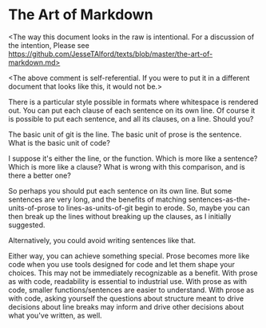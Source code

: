 # The Art of Markdown
<The way this document looks in the raw
is intentional.
For a discussion of the intention,
Please see
https://github.com/JesseTAlford/texts/blob/master/the-art-of-markdown.md>

<The above comment is self-referential.
If you were to put it
in a different document
that looks like this,
it would not be.>

[comment]: # (The above two comments appear in the output html, though they are not rendered as text. This comment will not be, though it is clearly an abuse to utilize the reference-style link syntax this way, and though it would be a hassle to use a nice multi-line style in this format.)

There is a particular style
possible in formats where
whitespace is rendered out.
You can put each clause
of each sentence
on its own line.
Of course it is possible to put each sentence, and all its clauses, on a line.
Should you?

The basic unit of git is the line.
The basic unit of prose is the sentence.
What is the basic unit of code?

I suppose it's either the line, or the function.
Which is more like a sentence?
Which is more like a clause?
What is wrong with this comparison,
and is there a better one?

So perhaps you should put each sentence on its own line.
But some sentences are very long, and the benefits of matching sentences-as-the-units-of-prose to lines-as-units-of-git begin to erode.
So, maybe you can then break up the lines
without breaking up the clauses,
as I initially suggested.

Alternatively, you could avoid writing sentences like that.

Either way, you can achieve something special.
Prose becomes more like code
when you use tools designed for code
and let them shape your choices.
This may not be immediately recognizable as a benefit.
With prose as with code,
readability is essential to industrial use.
With prose as with code,
smaller functions/sentences are easier to understand.
With prose as with code,
asking yourself the questions about structure
meant to drive decisions about line breaks
may inform and drive other decisions about what you've written,
as well.


